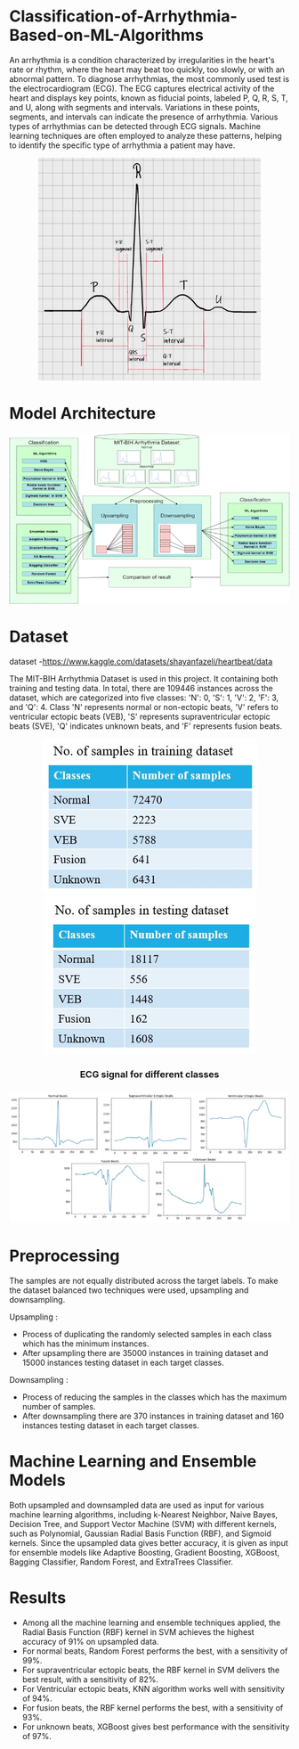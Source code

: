 # Classification-of-Arrhythmia-Based-on-ML-Algorithms
An arrhythmia is a condition characterized by irregularities in the heart's rate or rhythm, where the heart may beat too quickly, too slowly, or with an abnormal pattern. To diagnose arrhythmias, the most commonly used test is the electrocardiogram (ECG). The ECG captures electrical activity of the heart and displays key points, known as fiducial points, labeled P, Q, R, S, T, and U, along with segments and intervals. Variations in these points, segments, and intervals can indicate the presence of arrhythmia. Various types of arrhythmias can be detected through ECG signals. Machine learning techniques are often employed to analyze these patterns, helping to identify the specific type of arrhythmia a patient may have.
<p align="center">
<img src="https://github.com/Atshayasankaran/Classification-of-Arrhythmia-Based-on-ML-Algorithms/blob/main/Img/ECG signal_1.JPG" width="400" height="400">
</p>

# Model Architecture
<p align="center">
<img src="https://github.com/Atshayasankaran/Classification-of-Arrhythmia-Based-on-ML-Algorithms/blob/main/Img/Model.png">
</p>

# Dataset
dataset -https://www.kaggle.com/datasets/shayanfazeli/heartbeat/data

The MIT-BIH Arrhythmia Dataset is used in this project. It containing both training and testing data. In total, there are 109446 instances across the dataset, which are categorized into five classes: 'N': 0, 'S': 1, 'V': 2, 'F': 3, and 'Q': 4. Class 'N' represents normal or non-ectopic beats, 'V' refers to ventricular ectopic beats (VEB), 'S' represents supraventricular ectopic beats (SVE), 'Q' indicates unknown beats, and 'F' represents fusion beats.

<p align="center">
<img src="https://github.com/Atshayasankaran/Classification-of-Arrhythmia-Based-on-ML-Algorithms/blob/main/Img/training.JPG" class="center">

<img src="https://github.com/Atshayasankaran/Classification-of-Arrhythmia-Based-on-ML-Algorithms/blob/main/Img/testing.JPG" class="center">
</p>

<h3 align="center">ECG signal for different classes<h3>
<p align="center">
<img src="https://github.com/Atshayasankaran/Classification-of-Arrhythmia-Based-on-ML-Algorithms/blob/main/Img/Signals.png">
</p>

# Preprocessing 
The samples are not equally distributed across the target labels. To make the dataset balanced two techniques were used, upsampling and downsampling. 

Upsampling :
<ul>
  <li>Process of duplicating the randomly selected samples in each class which has the minimum instances.</li>
  <li>After upsampling there are 35000 instances in training dataset and 15000 instances testing dataset in each target classes.</li>
</ul>
Downsampling :
<ul>
  <li>Process of reducing the samples in the classes which has the maximum number of samples.</li>	
  <li>After downsampling there are 370 instances in training dataset and 160 instances testing dataset in each target classes.</li>
</ul>

# Machine Learning and Ensemble Models
Both upsampled and downsampled data are used as input for various machine learning algorithms, including k-Nearest Neighbor, Naive Bayes, Decision Tree, and Support Vector Machine (SVM) with different kernels, such as Polynomial, Gaussian Radial Basis Function (RBF), and Sigmoid kernels. Since the upsampled data gives better accuracy, it is given as input for ensemble models like Adaptive Boosting, Gradient Boosting, XGBoost, Bagging Classifier, Random Forest, and ExtraTrees Classifier.

# Results
<ul>
<li>Among all the machine learning and ensemble techniques applied, the Radial Basis Function (RBF) kernel in SVM achieves the highest accuracy of 91% on upsampled data.</li>
<li>For normal beats, Random Forest performs the best, with a sensitivity of 99%.</li>
<li>For supraventricular ectopic beats, the RBF kernel in SVM delivers the best result, with a sensitivity of 82%.</li>
<li>For Ventricular ectopic beats, KNN algorithm works well with sensitivity of 94%.</li> 
<li>For fusion beats, the RBF kernel performs the best, with a sensitivity of 93%.</li>
<li>For unknown beats, XGBoost gives best performance with the sensitivity of 97%.</li> 
</ul>



